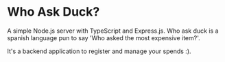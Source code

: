 # Who Ask Duck?

A simple Node.js server with TypeScript and Express.js. Who ask duck is a spanish language pun to say 'Who asked the most expensive item?'.

It's a backend application to register and manage your spends :).
